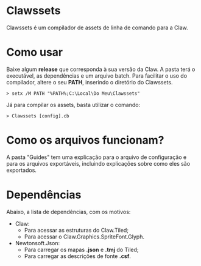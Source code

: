 # Clawssets
Clawssets é um compilador de assets de linha de comando para a Claw.

# Como usar
Baixe algum **release** que corresponda à sua versão da Claw. A pasta terá o executável, as dependências e um arquivo batch. Para facilitar o uso do compilador, altere o seu **PATH**, inserindo o diretório do Clawssets.

```
> setx /M PATH "%PATH%;C:\Local\Do Meu\Clawssets"
```

Já para compilar os assets, basta utilizar o comando:

```
> Clawssets [config].cb
``` 

# Como os arquivos funcionam?
A pasta "Guides" tem uma explicação para o arquivo de configuração e para os arquivos exportáveis, incluindo explicações sobre como eles são exportados.

# Dependências
Abaixo, a lista de dependências, com os motivos:
* Claw:
    * Para acessar as estruturas do Claw.Tiled;
    * Para acessar o Claw.Graphics.SpriteFont.Glyph.
* Newtonsoft.Json:
    * Para carregar os mapas **.json** e **.tmj** do Tiled;
    * Para carregar as descrições de fonte **.csf**.